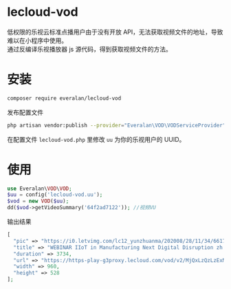 # lecloud-vod
低权限的乐视云标准点播用户由于没有开放 API，无法获取视频文件的地址，导致难以在小程序中使用。  
通过反编译乐视播放器 js 源代码，得到获取视频文件的方法。

# 安装
```bash
composer require everalan/lecloud-vod
```
发布配置文件
```bash
php artisan vendor:publish --provider="Everalan\VOD\VODServiceProvider"
``` 
在配置文件 `lecloud-vod.php` 里修改 `uu` 为你的乐视用户的 UUID。
# 使用
```php
use Everalan\VOD\VOD;
$uu = config('lecloud-vod.uu');
$vod = new VOD($uu);
dd($vod->getVideoSummary('64f2ad7122')); //视频VU
```

输出结果
```php
[
  "pic" => "https://i0.letvimg.com/lc12_yunzhuanma/202008/28/11/34/66177372177e72ecd6759dd7c96bb754_v2_NTAxOTMzMjA0/thumb/2_640_360.jpg",
  "title" => "WEBINAR IIoT in Manufacturing Next Digital Disruption zh CN",
  "duration" => 3734,
  "url" => "https://https-play-g3proxy.lecloud.com/vod/v2/MjQxLzQzLzExMi9iY2xvdWQvMTAxNjQxL3Zlcl8wMF8yMi0xMTMyNTg5MzY3LWF2Yy0zODY0NDItYWFjLTQ4MDAwLTM3MzMyNjctMjA3MTMxNDM1LWZlZDk1MTZmZDQ1NmNhMTYwMDAyYzNiMDNjOGMzYjNlLTE1OTg1ODQwMDkwMzMubXA0?b=443&mmsid=250966102&tm=1598632627&pip=54f222eda62da80127b359cb45af4426&key=e314419016686e9efc891eefdd9c33ce&platid=2&splatid=209&payff=0&cuid=101641&vtype=13&dur=3733&p1=3&p2=31&p3=310&cf=h5-android&p=101&playid=0&tss=ios&tag=mobile&sign=bcloud_101641&termid=2&pay=0&ostype=android&hwtype=un",
  "width" => 960,
  "height" => 528
];
```